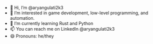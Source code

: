 - 👋 Hi, I’m @aryangulati2k3
- 👀 I’m interested in game development, low-level programming, and automation.
- 🌱 I’m currently learning Rust and Python
- 📫 You can reach me on LinkedIn @aryangulati2k3
- 😄 Pronouns: he/they

<!---
aryangulati2k3/aryangulati2k3 is a ✨ special ✨ repository because its `README.md` (this file) appears on your GitHub profile.
You can click the Preview link to take a look at your changes.
--->
